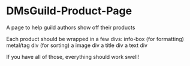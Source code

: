 # DMsGuild-Product-Page
A page to help guild authors show off their products

Each product should be wrapped in a few divs:
info-box (for formatting)
     metal/tag div (for sorting)
          a image div
          a title div
          a text div

If you have all of those, everything should work swell!
